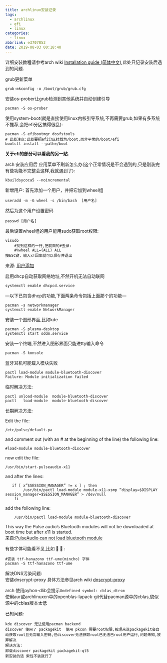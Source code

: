 ```yaml
---
title: archlinux安装记录
tags:
  - archlinux
  - efi
  - linux
categories:
  - linux
abbrlink: e3707853
date: 2019-08-03 00:18:40
---
```

详细安装教程请参考arch wiki [Installation guide (简体中文)](https://wiki.archlinux.org/index.php/Installation_guide_(%E7%AE%80%E4%BD%93%E4%B8%AD%E6%96%87)),此处只记录安装后遇到的问题.

grub更新菜单  

```shell
grub-mkconfig -o /boot/grub/grub.cfg  
```

安装os-prober让grub检测到其他系统并自动创建引导

```shell
pacman -S os-prober
```

使用system-boot(就是直接使用linux内核引导系统,不再需要grub,如果有多系统不推荐,会把efi分区搞得很乱):

```shell
pacman -S efibootmgr dosfstools
# 此处注意:此处要把efi分区挂载为/boot,而非平常的/boot/efi
bootctl install --path=/boot
 ```
<!--more-->
__关于efi的部分可以看我的另一贴.__

arch 安装应用后 应用菜单不刷新怎么办(这个正常情况是不会遇到的,只是刚装完有些功能不完整会这样,我就遇到了):  

```shell
kbuildsycoca5 --noincremental
```

新增用户:
首先添加一个用户，并把它加到wheel组  

```shell
useradd -m -G wheel -s /bin/bash  [用户名]
```

然后为这个用户设置密码  

```shell
passwd [用户名]
```

最后设置wheel组的用户能用sudo获取root权限:  

```shell
visudo
    #找到这样的一行,把前面的#去掉:
    #%wheel ALL=(ALL) ALL
按ESC键，输入x!回车就可以保存并退出
```

来源: [用户添加](https://www.jianshu.com/p/6eaf642a94ed)

启用dhcp自动获取网络地址,不然开机无法自动联网

```shell
systemctl enable dhcpcd.service
```

—以下已包含dhcp的功能,下面两条命令包括上面那个的功能—

```shell
pacman -s networkmanager
systemctl enable NetworkManager  
```

安装一个图形界面,比如kde

```shell
pacman -S plasma-desktop
systemctl start sddm.service  
```

安装一个终端,不然进入图形界面只能进tty输入命令

```shell
pacman -S konsole
```

蓝牙耳机可能载入模块失败

```shell
pactl load-module module-bluetooth-discover
Failure: Module initialization failed
```

临时解决方法:

```shell
pactl unload-module  module-bluetooth-discover
pactl   load-module  module-bluetooth-discover
```

长期解决方法:

Edit the file:

```shell
/etc/pulse/default.pa
```

and comment out (with an # at the beginning of the line) the following line:

```shell
#load-module module-bluetooth-discover
```

now edit the file:

```shell
/usr/bin/start-pulseaudio-x11
```

and after the lines:

```shell
   if [ x”$SESSION_MANAGER” != x ] ; then
        /usr/bin/pactl load-module module-x11-xsmp “display=$DISPLAY session_manager=$SESSION_MANAGER” > /dev/null
    fi
```

add the following line:

```shell
    /usr/bin/pactl load-module module-bluetooth-discover
```

This way the Pulse audio’s Bluetooth modules will not be downloaded at boot time but after x11 is started.  
来自:[PulseAudio can not load bluetooth module](https://askubuntu.com/questions/689281/pulseaudio-can-not-load-bluetooth-module)  

有些字体可能看不见,比如 𫔭 𪠸 :

```shell
#安装 ttf-hanazono ttf-ume(mincho) 字体
pacman -S ttf-hanazono ttf-ume
```

解决DNS污染问题:  
安装dnscrypt-proxy 具体方法参见arch wiki [dnscrypt-proxy](https://wiki.archlinux.org/index.php/Dnscrypt-proxy)

arch 使用pyhon-dlib会提示```Undefined symbol: cblas_dtrsm```  
使用aur或archlinuxcn中的openblas-lapack-git代替pacman源中的cblas,貌似源中的cblas版本太低  

已知问题:

```shell
kde discover 无法使用pacman backend
discover 使用了 packagekit  使用 pkcon 需要root权限,按理来说packagekit会自动获取root且无需输入密码,但discover无法获取root已无法已root用户运行,问题未知,放弃解决
解决方法:
卸载discover packagekit packagekit-qt5
新安装的话 索性不装就行了
```
